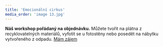 ```yaml
---
title: 'Emocionální cirkus'
media_order: 'image 13.jpg'
---
```


**Náš workshop pořádaný na objednávku.**
Můžete tvořit na plátna z recyklovatelných materiálů, vyfotit se u fotostěny nebo posedět na nábytku vytvořeného z odpadu.
[Mám zájem](../../kontakt)
